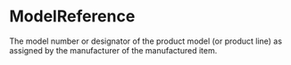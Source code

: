 ModelReference
==============

The model number or designator of the product model (or product line) as assigned by the manufacturer of the manufactured item.
